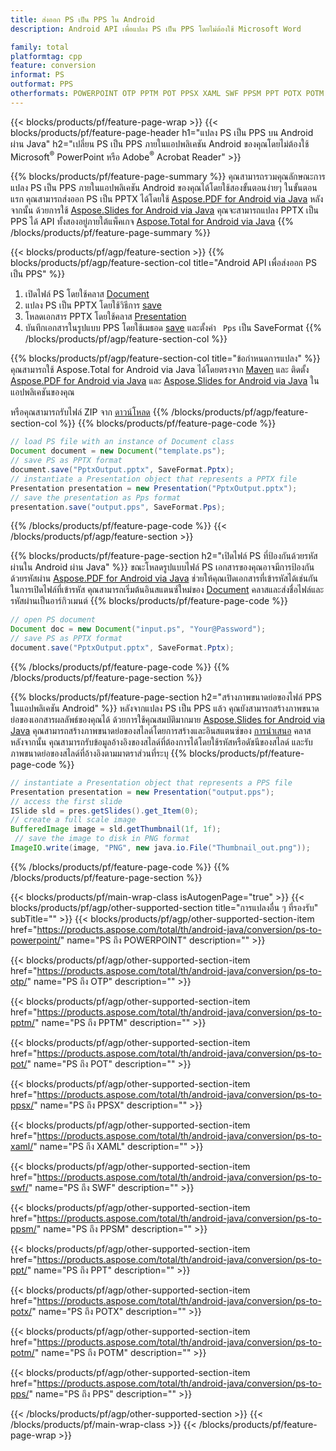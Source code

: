 ```yaml
---
title: ส่งออก PS เป็น PPS ใน Android
description: Android API เพื่อแปลง PS เป็น PPS โดยไม่ต้องใช้ Microsoft Word

family: total
platformtag: cpp
feature: conversion
informat: PS
outformat: PPS
otherformats: POWERPOINT OTP PPTM POT PPSX XAML SWF PPSM PPT POTX POTM ODP
---
```

{{< blocks/products/pf/feature-page-wrap >}}
{{< blocks/products/pf/feature-page-header h1="แปลง PS เป็น PPS บน Android ผ่าน Java" h2="เปลี่ยน PS เป็น PPS ภายในแอปพลิเคชัน Android ของคุณโดยไม่ต้องใช้ Microsoft<sup>&reg;</sup> PowerPoint หรือ Adobe<sup>&reg;</sup> Acrobat Reader" >}}

{{% blocks/products/pf/feature-page-summary %}}
คุณสามารถรวมคุณลักษณะการแปลง PS เป็น PPS ภายในแอปพลิเคชัน Android ของคุณได้โดยใช้สองขั้นตอนง่ายๆ ในขั้นตอนแรก คุณสามารถส่งออก PS เป็น PPTX ได้โดยใช้ [Aspose.PDF for Android via Java](https://products.aspose.com/pdf/android-java/) หลังจากนั้น ด้วยการใช้ [Aspose.Slides for Android via Java](https://products.aspose.com/slides/android-java/) คุณจะสามารถแปลง PPTX เป็น PPS ได้ API ทั้งสองอยู่ภายใต้แพ็คเกจ [Aspose.Total for Android via Java](https://products.aspose.com/total/android-java/) 
{{% /blocks/products/pf/feature-page-summary  %}}

{{< blocks/products/pf/agp/feature-section >}}
{{% blocks/products/pf/agp/feature-section-col title="Android API เพื่อส่งออก PS เป็น PPS" %}}
1. เปิดไฟล์ PS โดยใช้คลาส [Document](https://reference.aspose.com/pdf/java/com.aspose.pdf/Document)
2. แปลง PS เป็น PPTX โดยใช้วิธีการ [save](https://reference.aspose.com/pdf/java/com.aspose.pdf/Document#save-java.lang.String-int-)
3. โหลดเอกสาร PPTX โดยใช้คลาส [Presentation](https://reference.aspose.com/slides/java/com.aspose.slides/Presentation)
4. บันทึกเอกสารในรูปแบบ PPS โดยใช้เมธอด [save](https://reference.aspose.com/slides/java/com.aspose.slides/Presentation#save-java.lang.String-int-) และตั้งค่า ` Pps` เป็น SaveFormat
{{% /blocks/products/pf/agp/feature-section-col %}}

{{% blocks/products/pf/agp/feature-section-col title="ข้อกำหนดการแปลง" %}}
คุณสามารถใช้ Aspose.Total for Android via Java ได้โดยตรงจาก [Maven](https://releases.aspose.com/total/java/) และ ติดตั้ง [Aspose.PDF for Android via Java](https://docs.aspose.com/pdf/androidjava/installation/) และ [Aspose.Slides for Android via Java](https://docs.aspose.com/slides/androidjava/install-aspose-slides-for-android-via-java/) ในแอปพลิเคชันของคุณ

หรือคุณสามารถรับไฟล์ ZIP จาก [ดาวน์โหลด](https://releases.aspose.comtotal/androidjava)
{{% /blocks/products/pf/agp/feature-section-col %}}
{{% blocks/products/pf/feature-page-code %}}

```java
// load PS file with an instance of Document class
Document document = new Document("template.ps");
// save PS as PPTX format 
document.save("PptxOutput.pptx", SaveFormat.Pptx); 
// instantiate a Presentation object that represents a PPTX file
Presentation presentation = new Presentation("PptxOutput.pptx");
// save the presentation as Pps format
presentation.save("output.pps", SaveFormat.Pps);   
```


{{% /blocks/products/pf/feature-page-code %}}
{{< /blocks/products/pf/agp/feature-section >}}

{{% blocks/products/pf/feature-page-section  h2="เปิดไฟล์ PS ที่ป้องกันด้วยรหัสผ่านใน Android ผ่าน Java" %}}
ขณะโหลดรูปแบบไฟล์ PS เอกสารของคุณอาจมีการป้องกันด้วยรหัสผ่าน [Aspose.PDF for Android via Java](https://products.aspose.com/pdf/android-java/) ช่วยให้คุณเปิดเอกสารที่เข้ารหัสได้เช่นกัน ในการเปิดไฟล์ที่เข้ารหัส คุณสามารถเริ่มต้นอินสแตนซ์ใหม่ของ [Document](https://reference.aspose.com/pdf/java/com.aspose.pdf/Document#Document-java.lang.String-java.lang.String-) คลาสและส่งชื่อไฟล์และรหัสผ่านเป็นอาร์กิวเมนต์
{{% blocks/products/pf/feature-page-code %}}

```java
// open PS document
Document doc = new Document("input.ps", "Your@Password");
// save PS as PPTX format 
document.save("PptxOutput.pptx", SaveFormat.Pptx); 

```

{{% /blocks/products/pf/feature-page-code  %}}
{{% /blocks/products/pf/feature-page-section %}}

{{% blocks/products/pf/feature-page-section  h2="สร้างภาพขนาดย่อของไฟล์ PPS ในแอปพลิเคชัน Android" %}}
หลังจากแปลง PS เป็น PPS แล้ว คุณยังสามารถสร้างภาพขนาดย่อของเอกสารผลลัพธ์ของคุณได้ ด้วยการใช้คุณสมบัติมากมาย [Aspose.Slides for Android via Java](https://products.aspose.com/slides/android-java/) คุณสามารถสร้างภาพขนาดย่อของสไลด์โดยการสร้างและอินสแตนซ์ของ [การนำเสนอ](https://reference.aspose.com/slides/java/com.aspose.slides/Presentation) คลาส หลังจากนั้น คุณสามารถรับข้อมูลอ้างอิงของสไลด์ที่ต้องการได้โดยใช้รหัสหรือดัชนีของสไลด์ และรับภาพขนาดย่อของสไลด์ที่อ้างอิงตามมาตราส่วนที่ระบุ
{{% blocks/products/pf/feature-page-code %}}

```java
// instantiate a Presentation object that represents a PPS file
Presentation presentation = new Presentation("output.pps");
// access the first slide
ISlide sld = pres.getSlides().get_Item(0);
// create a full scale image
BufferedImage image = sld.getThumbnail(1f, 1f);
 // save the image to disk in PNG format
ImageIO.write(image, "PNG", new java.io.File("Thumbnail_out.png"));
```

{{% /blocks/products/pf/feature-page-code  %}}
{{% /blocks/products/pf/feature-page-section %}}

{{< blocks/products/pf/main-wrap-class isAutogenPage="true" >}}
{{< blocks/products/pf/agp/other-supported-section title="การแปลงอื่น ๆ ที่รองรับ" subTitle="" >}}
{{< blocks/products/pf/agp/other-supported-section-item href="https://products.aspose.com/total/th/android-java/conversion/ps-to-powerpoint/" name="PS ถึง POWERPOINT" description="" >}}

{{< blocks/products/pf/agp/other-supported-section-item href="https://products.aspose.com/total/th/android-java/conversion/ps-to-otp/" name="PS ถึง OTP" description="" >}}

{{< blocks/products/pf/agp/other-supported-section-item href="https://products.aspose.com/total/th/android-java/conversion/ps-to-pptm/" name="PS ถึง PPTM" description="" >}}

{{< blocks/products/pf/agp/other-supported-section-item href="https://products.aspose.com/total/th/android-java/conversion/ps-to-pot/" name="PS ถึง POT" description="" >}}

{{< blocks/products/pf/agp/other-supported-section-item href="https://products.aspose.com/total/th/android-java/conversion/ps-to-ppsx/" name="PS ถึง PPSX" description="" >}}

{{< blocks/products/pf/agp/other-supported-section-item href="https://products.aspose.com/total/th/android-java/conversion/ps-to-xaml/" name="PS ถึง XAML" description="" >}}

{{< blocks/products/pf/agp/other-supported-section-item href="https://products.aspose.com/total/th/android-java/conversion/ps-to-swf/" name="PS ถึง SWF" description="" >}}

{{< blocks/products/pf/agp/other-supported-section-item href="https://products.aspose.com/total/th/android-java/conversion/ps-to-ppsm/" name="PS ถึง PPSM" description="" >}}

{{< blocks/products/pf/agp/other-supported-section-item href="https://products.aspose.com/total/th/android-java/conversion/ps-to-ppt/" name="PS ถึง PPT" description="" >}}

{{< blocks/products/pf/agp/other-supported-section-item href="https://products.aspose.com/total/th/android-java/conversion/ps-to-potx/" name="PS ถึง POTX" description="" >}}

{{< blocks/products/pf/agp/other-supported-section-item href="https://products.aspose.com/total/th/android-java/conversion/ps-to-potm/" name="PS ถึง POTM" description="" >}}

{{< blocks/products/pf/agp/other-supported-section-item href="https://products.aspose.com/total/th/android-java/conversion/ps-to-pps/" name="PS ถึง PPS" description="" >}}


{{< /blocks/products/pf/agp/other-supported-section >}}
{{< /blocks/products/pf/main-wrap-class >}}
{{< /blocks/products/pf/feature-page-wrap >}}